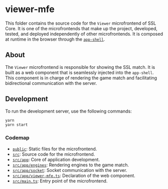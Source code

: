 # viewer-mfe

This folder contains the source code for the `Viewer` microfrontend of SSL Core. It is one of the microfrontends that make up the project, developed, tested, and deployed independently of other microfrontends. It is composed at runtime in the browser through the [`app-shell`](https://github.com/robocin/ssl-core/app-shell).

## About

The `Viewer` microfrontend is responsible for showing the SSL match. It is built as a web component that is seamlessly injected into the `app-shell`. This component is in charge of rendering the game match and facilitating bidirectional communication with the server.

## Development

To run the development server, use the following commands:

```bash
yarn
yarn start
```

### Codemap

- [`public`](public): Static files for the microfrontend.
- [`src`](src): Source code for the microfrontend.
- [`src/app`](src/app): Core of application development.
- [`src/app/engines`](src/app/engines): Rendering engines to the game match.
- [`src/app/socket`](src/app/socket): Socket communication with the server.
- [`src/app/viewer-mfe.ts`](src/app/match-mfe.ts): Declaration of the web component.
- [`src/main.ts`](src/main.ts): Entry point of the microfrontend.
